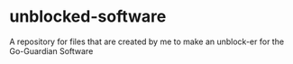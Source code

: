 # unblocked-software
A repository for files that are created by me to make an unblock-er for the Go-Guardian Software
